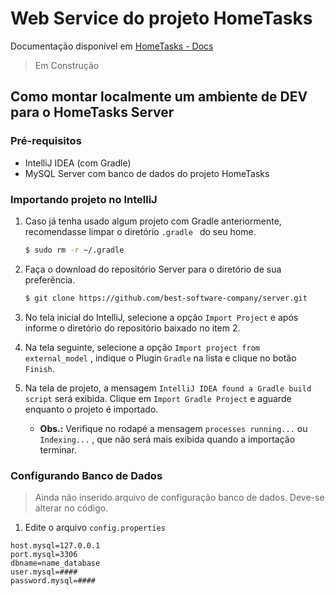 # Web Service do projeto HomeTasks

Documentação disponível em [HomeTasks - Docs](https://github.com/best-software-company/docs)

> Em Construção

## Como montar localmente um ambiente de DEV para o HomeTasks Server

### Pré-requisitos

* IntelliJ IDEA (com Gradle)
* MySQL Server com banco de dados do projeto HomeTasks

### Importando projeto no IntelliJ

1. Caso já tenha usado algum projeto com Gradle anteriormente, recomendasse limpar o diretório `.gradle ` do seu home.

   ```bash
   $ sudo rm -r ~/.gradle
   ```

1. Faça o download do repositório Server para o diretório de sua preferência.

   ```bash
   $ git clone https://github.com/best-software-company/server.git
   ```

2. No tela inicial do IntelliJ, selecione a opção `Import Project`  e após informe o diretório do repositório baixado no item 2. 

3. Na tela seguinte, selecione a opção `Import project from external_model` , indique o Plugin `Gradle` na lista e clique no botão `Finish`.

4. Na tela de projeto, a mensagem `IntelliJ IDEA found a Gradle build script` será exibida. Clique em `Import Gradle Project` e aguarde enquanto o projeto é importado.

	* **Obs.:** Verifique no rodapé a mensagem `processes running...` ou `Indexing...` , que não será mais exibida quando a importação terminar.  

### Configurando Banco de Dados

> Ainda não inserido arquivo de configuração banco de dados. Deve-se alterar no código.

1. Edite o arquivo `config.properties`

```properties
host.mysql=127.0.0.1 
port.mysql=3306
dbname=name_database
user.mysql=####
password.mysql=####
```

